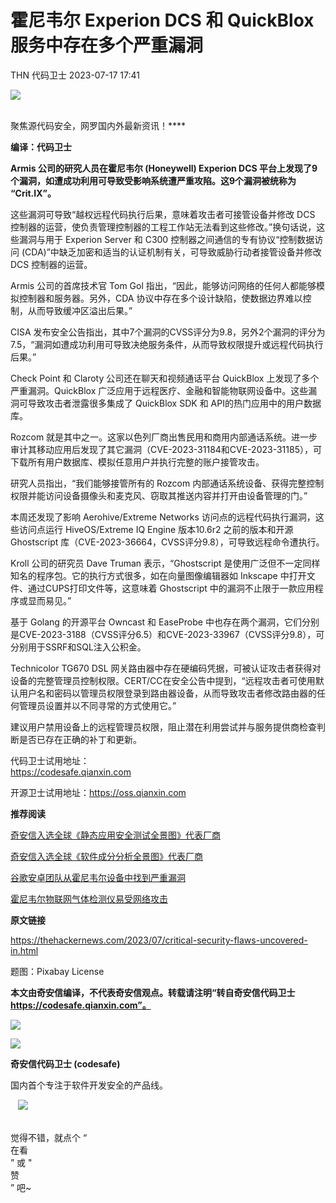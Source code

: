 #  霍尼韦尔 Experion DCS 和 QuickBlox 服务中存在多个严重漏洞   
THN  代码卫士   2023-07-17 17:41  
  
![](https://mmbiz.qpic.cn/mmbiz_gif/Az5ZsrEic9ot90z9etZLlU7OTaPOdibteeibJMMmbwc29aJlDOmUicibIRoLdcuEQjtHQ2qjVtZBt0M5eVbYoQzlHiaw/640?wx_fmt=gif "")  
  
   
聚焦源代码安全，网罗国内外最新资讯！****  
  
**编译：代码卫士**  
  
**Armis 公司的研究人员在霍尼韦尔 (Honeywell) Experion DCS 平台上发现了9个漏洞，如遭成功利用可导致受影响系统遭严重攻陷。这9个漏洞被统称为 “Crit.IX”。**  
  
这些漏洞可导致“越权远程代码执行后果，意味着攻击者可接管设备并修改 DCS 控制器的运营，使负责管理控制器的工程工作站无法看到这些修改。”换句话说，这些漏洞与用于 Experion Server 和 C300 控制器之间通信的专有协议“控制数据访问 (CDA)”中缺乏加密和适当的认证机制有关，可导致威胁行动者接管设备并修改 DCS 控制器的运营。  
  
Armis 公司的首席技术官 Tom Gol 指出，“因此，能够访问网络的任何人都能够模拟控制器和服务器。另外，CDA 协议中存在多个设计缺陷，使数据边界难以控制，从而导致缓冲区溢出后果。”  
  
CISA 发布安全公告指出，其中7个漏洞的CVSS评分为9.8，另外2个漏洞的评分为7.5，“漏洞如遭成功利用可导致决绝服务条件，从而导致权限提升或远程代码执行后果。”  
  
Check Point 和 Claroty 公司还在聊天和视频通话平台 QuickBlox 上发现了多个严重漏洞。QuickBlox 广泛应用于远程医疗、金融和智能物联网设备中。这些漏洞可导致攻击者泄露很多集成了 QuickBlox SDK 和 API的热门应用中的用户数据库。  
  
Rozcom 就是其中之一。这家以色列厂商出售民用和商用内部通话系统。进一步审计其移动应用后发现了其它漏洞（CVE-2023-31184和CVE-2023-31185），可下载所有用户数据库、模拟任意用户并执行完整的账户接管攻击。  
  
研究人员指出，“我们能够接管所有的 Rozcom 内部通话系统设备、获得完整控制权限并能访问设备摄像头和麦克风、窃取其推送内容并打开由设备管理的门。”  
  
本周还发现了影响 Aerohive/Extreme Networks 访问点的远程代码执行漏洞，这些访问点运行 HiveOS/Extreme IQ Engine 版本10.6r2 之前的版本和开源 Ghostscript 库（CVE-2023-36664，CVSS评分9.8），可导致远程命令遭执行。  
  
Kroll 公司的研究员 Dave Truman 表示，“Ghostscript 是使用广泛但不一定同样知名的程序包。它的执行方式很多，如在向量图像编辑器如 Inkscape 中打开文件、通过CUPS打印文件等，这意味着 Ghostscript 中的漏洞不止限于一款应用程序或显而易见。”  
  
基于 Golang 的开源平台 Owncast 和 EaseProbe 中也存在两个漏洞，它们分别是CVE-2023-3188（CVSS评分6.5）和CVE-2023-33967（CVSS评分9.8），可分别用于SSRF和SQL注入公积金。  
  
Technicolor TG670 DSL 网关路由器中存在硬编码凭据，可被认证攻击者获得对设备的完整管理员控制权限。CERT/CC在安全公告中提到，“远程攻击者可使用默认用户名和密码以管理员权限登录到路由器设备，从而导致攻击者修改路由器的任何管理员设置并以不同寻常的方式使用它。”  
  
建议用户禁用设备上的远程管理员权限，阻止潜在利用尝试并与服务提供商检查判断是否已存在正确的补丁和更新。  
  
  
  
代码卫士试用地址：  
https://codesafe.qianxin.com  
  
开源卫士试用地址：https://oss.qianxin.com  
  
  
  
  
  
  
  
  
  
  
  
  
**推荐阅读**  
  
[奇安信入选全球《静态应用安全测试全景图》代表厂商](http://mp.weixin.qq.com/s?__biz=MzI2NTg4OTc5Nw==&mid=2247516678&idx=1&sn=5b9e480c386161b1e105f9818b2a5a3d&chksm=ea94b36cdde33a7a05cafa9918733669252a02611c222b02bc6e66cbb508ee3fbf748453ee7a&scene=21#wechat_redirect)  
  
  
[奇安信入选全球《软件成分分析全景图》代表厂商](http://mp.weixin.qq.com/s?__biz=MzI2NTg4OTc5Nw==&mid=2247515374&idx=1&sn=8b491039bc40f1e5d4e1b29d8c95f9e7&chksm=ea948d84dde30492f8a6c9953f69dbed1f483b6bc9b4480cab641fbc69459d46bab41cdc4859&scene=21#wechat_redirect)  
  
  
[谷歌安卓团队从霍尼韦尔设备中找到严重漏洞](http://mp.weixin.qq.com/s?__biz=MzI2NTg4OTc5Nw==&mid=2247488085&idx=2&sn=bc9d2f493f3e3ee532051b17b7c75b6a&chksm=ea97233fdde0aa298fc5ee87aa2ae62990fe15534a5e43f6a211e5a41c7b651b1ae86e4774ce&scene=21#wechat_redirect)  
  
  
[霍尼韦尔物联网气体检测仪易受网络攻击](http://mp.weixin.qq.com/s?__biz=MzI2NTg4OTc5Nw==&mid=2247485836&idx=1&sn=9cbecd4fb628a60afed941c61401948c&chksm=ea9738e6dde0b1f04f23325dea257ae63f448997b4ea39b7bcb154680d427153d521743b71b8&scene=21#wechat_redirect)  
  
  
  
  
**原文链接**  
  
  
https://thehackernews.com/2023/07/critical-security-flaws-uncovered-in.html  
  
  
题图：Pixabay License  
  
  
**本文由奇安信编译，不代表奇安信观点。转载请注明“转自奇安信代码卫士 https://codesafe.qianxin.com”。**  
  
  
  
  
![](https://mmbiz.qpic.cn/mmbiz_jpg/oBANLWYScMSf7nNLWrJL6dkJp7RB8Kl4zxU9ibnQjuvo4VoZ5ic9Q91K3WshWzqEybcroVEOQpgYfx1uYgwJhlFQ/640?wx_fmt=jpeg "")  
  
![](https://mmbiz.qpic.cn/mmbiz_jpg/oBANLWYScMSN5sfviaCuvYQccJZlrr64sRlvcbdWjDic9mPQ8mBBFDCKP6VibiaNE1kDVuoIOiaIVRoTjSsSftGC8gw/640?wx_fmt=jpeg "")  
  
**奇安信代码卫士 (codesafe)**  
  
国内首个专注于软件开发安全的产品线。  
  
   ![](https://mmbiz.qpic.cn/mmbiz_gif/oBANLWYScMQ5iciaeKS21icDIWSVd0M9zEhicFK0rbCJOrgpc09iaH6nvqvsIdckDfxH2K4tu9CvPJgSf7XhGHJwVyQ/640?wx_fmt=gif "")  
  
   
觉得不错，就点个 “  
在看  
” 或 "  
赞  
” 吧~  
  
